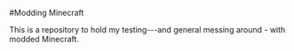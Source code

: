 #Modding Minecraft

This is a repository to hold my testing---and general messing around - with modded Minecraft.